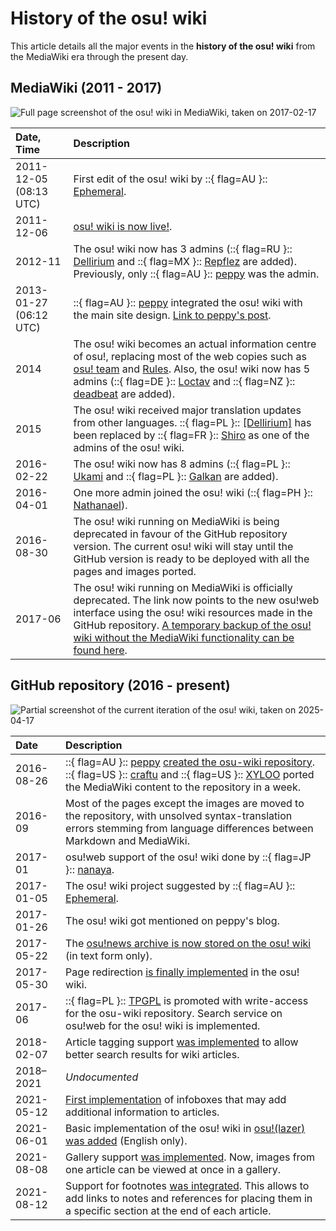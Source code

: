 # History of the osu! wiki

This article details all the major events in the **history of the osu! wiki** from the MediaWiki era  through the present day.

<!--The documentation for the years 2018 to 2021 is missing.-->

## MediaWiki (2011 - 2017)

![](img/ow_MW.jpg "Full page screenshot of the osu! wiki in MediaWiki, taken on 2017-02-17")

| Date, Time | Description |
| :-- | :-- |
| 2011-12-05 (08:13 UTC) | First edit of the osu! wiki by ::{ flag=AU }:: [Ephemeral](https://osu.ppy.sh/users/102335). |
| 2011-12-06 | [osu! wiki is now live!](https://osu.ppy.sh/community/forums/topics/68525). |
| 2012-11 | The osu! wiki now has 3 admins (::{ flag=RU }:: [Dellirium](https://osu.ppy.sh/users/519032) and ::{ flag=MX }:: [Repflez](https://osu.ppy.sh/users/201392) are added). Previously, only ::{ flag=AU }:: [peppy](https://osu.ppy.sh/users/2) was the admin. |
| 2013-01-27 (06:12 UTC) | ::{ flag=AU }:: [peppy](https://osu.ppy.sh/users/2) integrated the osu! wiki with the main site design. [Link to peppy's post](https://osu.ppy.sh/community/forums/posts/2082803). |
| 2014 | The osu! wiki becomes an actual information centre of osu!, replacing most of the web copies such as [osu! team](/wiki/People/osu!_team) and [Rules](/wiki/Rules). Also, the osu! wiki now has 5 admins (::{ flag=DE }:: [Loctav](https://osu.ppy.sh/users/71366) and ::{ flag=NZ }:: [deadbeat](https://osu.ppy.sh/users/128370) are added). |
| 2015 | The osu! wiki received major translation updates from other languages. ::{ flag=PL }:: [[Dellirium]](https://osu.ppy.sh/users/519032) has been replaced by ::{ flag=FR }:: [Shiro](https://osu.ppy.sh/users/113005) as one of the admins of the osu! wiki. |
| 2016-02-22 | The osu! wiki now has 8 admins (::{ flag=PL }:: [Ukami](https://osu.ppy.sh/users/820865) and ::{ flag=PL }:: [Galkan](https://osu.ppy.sh/users/169570) are added). |
| 2016-04-01 | One more admin joined the osu! wiki (::{ flag=PH }:: [Nathanael](https://osu.ppy.sh/users/2295078)). |
| 2016-08-30 | The osu! wiki running on MediaWiki is being deprecated in favour of the GitHub repository version. The current osu! wiki will stay until the GitHub version is ready to be deployed with all the pages and images ported. |
| 2017-06 | The osu! wiki running on MediaWiki is officially deprecated. The link now points to the new osu!web interface using the osu! wiki resources made in the GitHub repository. [A temporary backup of the osu! wiki without the MediaWiki functionality can be found here](https://web.archive.org/web/20171115173938/https://osu.ppy.sh/old-wiki/Main_Page). |

## GitHub repository (2016 - present)

![](img/ow_MW.jpg "Partial screenshot of the current iteration of the osu! wiki, taken on 2025-04-17")

| Date | Description |
| :-- | :-- |
| 2016-08-26 | ::{ flag=AU }:: [peppy](https://osu.ppy.sh/users/2) [created the osu-wiki repository](https://github.com/ppy/osu-wiki/tree/3433cbeeda9303a470647cad1c338d43f4272a2e). ::{ flag=US }:: [craftu](https://osu.ppy.sh/users/16468119) and ::{ flag=US }:: [XYLOO](https://osu.ppy.sh/users/27809907) ported the MediaWiki content to the repository in a week. |
| 2016-09 | Most of the pages except the images are moved to the repository, with unsolved syntax-translation errors stemming from language differences between Markdown and MediaWiki. |
| 2017-01 | osu!web support of the osu! wiki done by ::{ flag=JP }:: [nanaya](https://osu.ppy.sh/users/2387883). |
| 2017-01-05 | The osu! wiki project suggested by ::{ flag=AU }:: [Ephemeral](https://osu.ppy.sh/users/102335). |
| 2017-01-26 | The osu! wiki got mentioned on peppy's blog. |
| 2017-05-22 | The [osu!news archive is now stored on the osu! wiki](https://github.com/ppy/osu-wiki/pull/252) (in text form only). |
| 2017-05-30 | Page redirection [is finally implemented](https://github.com/ppy/osu-web/pull/1144) in the osu! wiki. |
| 2017-06 | ::{ flag=PL }:: [TPGPL](https://osu.ppy.sh/users/3944705) is promoted with write-access for the osu-wiki repository. Search service on osu!web for the osu! wiki is implemented. |
| 2018-02-07 | Article tagging support [was implemented](https://github.com/ppy/osu-web/pull/2331) to allow better search results for wiki articles. |
| 2018–2021 | *Undocumented* |
| 2021-05-12 | [First implementation](https://github.com/ppy/osu-web/pull/7546) of infoboxes that may add additional information to articles. |
| 2021-06-01 | Basic implementation of the osu! wiki in [osu!(lazer)](/wiki/Client/Release_stream/Lazer) [was added](https://github.com/ppy/osu/pull/12950) (English only). |
| 2021-08-08 | Gallery support [was implemented](https://github.com/ppy/osu-web/pull/8126). Now, images from one article can be viewed at once in a gallery. |
| 2021-08-12 | Support for footnotes [was integrated](https://github.com/ppy/osu-web/pull/8125). This allows to add links to notes and references for placing them in a specific section at the end of each article. |
